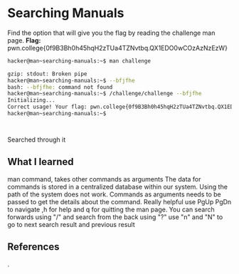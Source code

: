 # Searching Manuals
Find the option that will give you the flag by reading the challenge man page.
**Flag:** pwn.college{0f9B3Bh0h45hqH2zTUa4TZNvtbq.QX1EDO0wCOzAzNzEzW}




```bash
hacker@man~searching-manuals:~$ man challenge

gzip: stdout: Broken pipe
hacker@man~searching-manuals:~$ --bfjfhe
bash: --bfjfhe: command not found
hacker@man~searching-manuals:~$ /challenge/challenge --bfjfhe
Initializing...
Correct usage! Your flag: pwn.college{0f9B3Bh0h45hqH2zTUa4TZNvtbq.QX1EDO0wCOzAzNzEzW}
hacker@man~searching-manuals:~$ 




```
Searched through it
## What I learned
man command, takes other commands as arguments
The data for commands is stored in a centralized database within our system.
Using the path of the system does not work. Commands as arguments needs to be passed to get the details about the command.
Really helpful use PgUp PgDn to navigate ,h for help and q for quitting the man page.
You can search forwards using "/" and search from the back using "?" use "n" and "N" to go to next search result and previous result
## References 
.